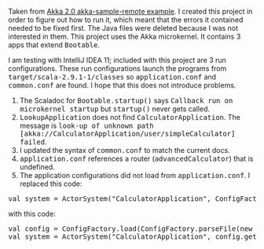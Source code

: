 Taken from [Akka 2.0 akka-sample-remote example](https://github.com/akka/akka/tree/master/akka-samples/akka-sample-remote).
I created this project in order to figure out how to run it, which meant that the errors it contained needed to be fixed first.
The Java files were deleted because I was not interested in them.
This project uses the Akka microkernel. It contains 3 apps that extend <tt>Bootable</tt>. 

I am testing with IntelliJ IDEA 11; included with this project are 3 run configurations. 
These run configurations launch the programs from <tt>target/scala-2.9.1-1/classes</tt> so <tt>application.conf</tt> and <tt>common.conf</tt> are found.
I hope that this does not introduce problems.

1.  The Scaladoc for <tt>Bootable.startup()</tt> says <tt>Callback run on microkernel startup</tt> but <tt>startup()</tt> never gets called.
2.  <tt>LookupApplication</tt> does not find <tt>CalculatorApplication</tt>. The message is <tt>look-up of unknown path [akka://CalculatorApplication/user/simpleCalculator] failed</tt>.
3.  I updated the syntax of <tt>common.conf</tt> to match the current docs.
4.  <tt>application.conf</tt> references a router (<tt>advancedCalculator</tt>) that is undefined.
5.  The application configurations did not load from <tt>application.conf</tt>. I replaced this code:
<pre>val system = ActorSystem("CalculatorApplication", ConfigFactory.load.getConfig("calculator"))</pre>
with this code:
<pre>val config = ConfigFactory.load(ConfigFactory.parseFile(new File("application.conf")))
val system = ActorSystem("CalculatorApplication", config.getConfig("calculator"))</pre>
